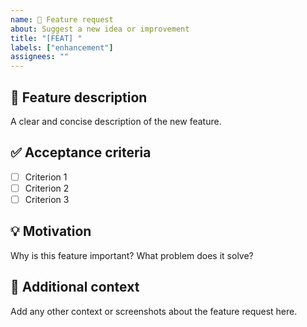 ```yaml
---
name: 🚀 Feature request
about: Suggest a new idea or improvement
title: "[FEAT] "
labels: ["enhancement"]
assignees: ""
---
```


## 🚀 Feature description
A clear and concise description of the new feature.

## ✅ Acceptance criteria
- [ ] Criterion 1
- [ ] Criterion 2
- [ ] Criterion 3

## 💡 Motivation
Why is this feature important? What problem does it solve?

## 📝 Additional context
Add any other context or screenshots about the feature request here.